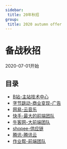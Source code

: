 ```yaml
---
sidebar:
 title: 20年秋招
group:
 title: 2020 autumn offer
---
```

# 备战秋招
2020-07-01开始

## 目录
* [B站-主站技术中心](./blibili.md)
* [字节跳动-商业变现-广告](./bytedance.md)
* [网易-云音乐](./cloudmusic.md)
* [快手-最大的前端团队](./ks.md)
* [牛客网-大前端团队](./nowcoder.md)
* [shopee-供应链](./shopee.md)
* [腾讯-腾讯云](./txcloud.md)
* [作业帮-前端团队](./zyb.md)

<tongji/>